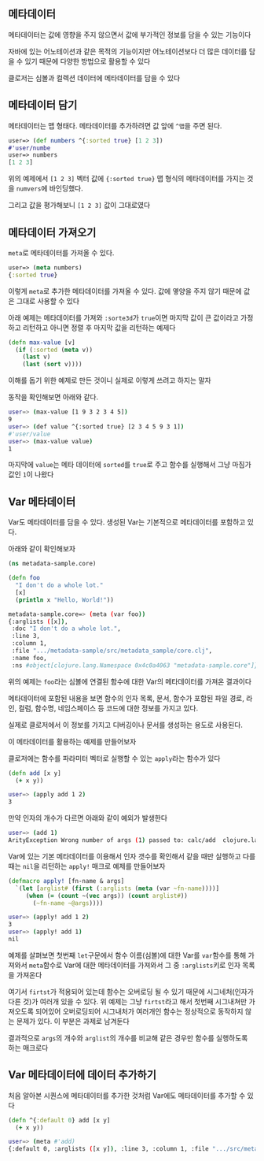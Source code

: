 ## 메타데이터

메타데이터는 값에 영향을 주지 않으면서 값에 부가적인 정보를 담을 수 있는 기능이다

자바에 있는 어노테이션과 같은 목적의 기능이지만 어노테이션보다 더 많은 데이터를 담을 수 있기 때문에 다양한 방법으로 활용할 수 있다

클로저는 심볼과 컬렉션 데이터에 메타데이터를 담을 수 있다



## 메타데이터 담기

메타데이터는 맵 형태다. 메타데이터를 추가하려면 값 앞에 `^맵`을 주면 된다.

```clojure
user=> (def numbers ^{:sorted true} [1 2 3])
#'user/numbe
user=> numbers
[1 2 3]
```

위의 예제에서 `[1 2 3]` 벡터 값에 `{:sorted true}` 맵 형식의 메타데이터를 가지는 것을 `numvers`에 바인딩했다.

그리고 값을 평가해보니 `[1 2 3]` 값이 그대로였다



## 메타데이터 가져오기

`meta`로 메타데이터를 가져올 수 있다.

```clojure
user=> (meta numbers)
{:sorted true}
```

이렇게 `meta`로 추가한 메타데이터를 가져올 수 있다. 값에 옇양을 주지 않기 때문에 값은 그대로 사용할 수 있다

아래 예제는 메타데이터를 가져와 `:sorte3d`가 `true`이면 마지막 값이 큰 값이라고 가정하고 리턴하고 아니면 정렬 후 마지막 값을 리턴하는 예제다

```clojure
(defn max-value [v]
  (if (:sorted (meta v))
    (last v)
    (last (sort v))))
```

이해를 돕기 위한 예제로 만든 것이니 실제로 이렇게 쓰려고 하지는 말자

동작을 확인해보면 아래와 같다.

```bash
user=> (max-value [1 9 3 2 3 4 5])
9
user=> (def value ^{:sorted true} [2 3 4 5 9 3 1])
#'user/value
user=> (max-value value)
1
```

마지막에 `value`는 메타 데이터에 `sorted`를 `true`로 주고 함수를 실행해서 그냥 마짐가 값인 `1`이 나왔다



## Var 메타데이터

Var도 메타데이터를 담을 수 있다. 생성된 Var는 기본적으로 메타데이터를 포함하고 있다.

아래와 같이 확인해보자

```clojure
(ns metadata-sample.core)

(defn foo
  "I don't do a whole lot."
  [x]
  (println x "Hello, World!"))
```

```bash
metadata-sample.core=> (meta (var foo))
{:arglists ([x]), 
 :doc "I don't do a whole lot.", 
 :line 3, 
 :column 1, 
 :file ".../metadata-sample/src/metadata_sample/core.clj", 
 :name foo, 
 :ns #object[clojure.lang.Namespace 0x4c0a4063 "metadata-sample.core"]}
```

위의 예제는 `foo`라는 심볼에 연결된 함수에 대한 Var의 메타데이터를 가져온 결과이다

메타데이터에 포함된 내용을 보면 함수의 인자 목록, 문서, 함수가 포함된 파일 경로, 라인, 컬럼, 함수명, 네임스페이스 등 코드에 대한 정보를 가지고 있다.

실제로 클로저에서 이 정보를 가지고 디버깅이나 문서를 생성하는 용도로 사용된다.



이 메타데이터를 활용하는 예제를 만들어보자

클로저에는 함수를 파라미터 벡터로 실행할 수 있는 `apply`라는 함수가 있다

```clojure
(defn add [x y]
  (+ x y))
```

```bash
user=> (apply add 1 2)
3
```

만약 인자의 개수가 다르면 아래와 같이 예외가 발생한다

```bash
user=> (add 1)
ArityException Wrong number of args (1) passed to: calc/add  clojure.lang.AFn.throwArity (AFn.java:429)
```

Var에 있는 기본 메타데이터를 이용해서 인자 갯수를 확인해서 같을 때만 실행하고 다를 때는 `nil`을 리턴하는 `apply!` 매크로 예제를 만들어보자

```clojure
(defmacro apply! [fn-name & args]
  `(let [arglist# (first (:arglists (meta (var ~fn-name))))]
     (when (= (count ~(vec args)) (count arglist#))
       (~fn-name ~@args))))
```

```bash
user=> (apply! add 1 2)
3
user=> (apply! add 1)
nil
```

예제를 살펴보면 첫번째 `let`구문에서 함수 이름(심볼)에 대한 Var를 `var`함수를 통해 가져와서 `meta`함수로 Var에 대한 메타데이터를 가져와서 그 중 `:arglists`키로 인자 목록을 가져온다

여기서 `firtst`가 적용되어 있는데 함수는 오버로딩 될 수 있기 때문에 시그네처(인자가 다른 것)가 여러개 있을 수 있다. 위 예제는 그냥 `firtst`라고 해서 첫번째 시그내쳐만 가져오도록 되어있어 오버로딩되어 시그내처가 여러개인 함수는 정상적으로 동작하지 않는 문제가 있다. 이 부분은 과제로 남겨둔다

결과적으로 `args`의 개수와 `arglist`의 개수를 비교해 같은 경우만 함수를 실행하도록 하는 매크로다



## Var 메타데이터에 데이터 추가하기

처음 알아본 시퀀스에 메타데이터를 추가한 것처럼 Var에도 메타데이터를 추가할 수 있다

```clojure
(defn ^{:default 0} add [x y]
  (+ x y))
```

```bash
user=> (meta #'add)
{:default 0, :arglists ([x y]), :line 3, :column 1, :file ".../src/metadata_sample/core.clj", :name add, :ns #object[clojure.lang.Namespace 0x6c454d91 "metadata-sample.core"]}
```